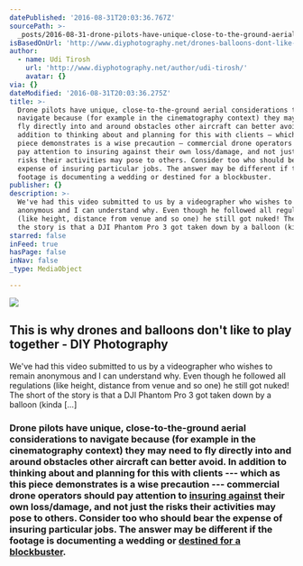 ```yaml
---
datePublished: '2016-08-31T20:03:36.767Z'
sourcePath: >-
  _posts/2016-08-31-drone-pilots-have-unique-close-to-the-ground-aerial-conside.md
isBasedOnUrl: 'http://www.diyphotography.net/drones-balloons-dont-like-play-together/'
author:
  - name: Udi Tirosh
    url: 'http://www.diyphotography.net/author/udi-tirosh/'
    avatar: {}
via: {}
dateModified: '2016-08-31T20:03:36.275Z'
title: >-
  Drone pilots have unique, close-to-the-ground aerial considerations to
  navigate because (for example in the cinematography context) they may need to
  fly directly into and around obstacles other aircraft can better avoid. In
  addition to thinking about and planning for this with clients — which as this
  piece demonstrates is a wise precaution — commercial drone operators should
  pay attention to insuring against their own loss/damage, and not just the
  risks their activities may pose to others. Consider too who should bear the
  expense of insuring particular jobs. The answer may be different if the
  footage is documenting a wedding or destined for a blockbuster.
publisher: {}
description: >-
  We've had this video submitted to us by a videographer who wishes to remain
  anonymous and I can understand why. Even though he followed all regulations
  (like height, distance from venue and so one) he still got nuked! The short of
  the story is that a DJI Phantom Pro 3 got taken down by a balloon (kinda [...]
starred: false
inFeed: true
hasPage: false
inNav: false
_type: MediaObject

---
```

<article style=""><img src="https://imgflo.herokuapp.com/graph/2b2431f8e7ba7b0/3afbf7cb7e11c1332666f95287cba24d/noop.jpg?input=http%3A%2F%2Fwww.diyphotography.net%2Fwordpress%2Fwp-content%2Fuploads%2F2016%2F08%2Fdrone-broken-01.jpg" /><h1>This is why drones and balloons don't like to play together - DIY Photography</h1><p>We've had this video submitted to us by a videographer who wishes to remain anonymous and I can understand why. Even though he followed all regulations (like height, distance from venue and so one) he still got nuked! The short of the story is that a DJI Phantom Pro 3 got taken down by a balloon (kinda [...]</p></article>

### Drone pilots have unique, close-to-the-ground aerial considerations to navigate because (for example in the cinematography context) they may need to fly directly into and around obstacles other aircraft can better avoid. In addition to thinking about and planning for this with clients --- which as this piece demonstrates is a wise precaution --- commercial drone operators should pay attention to [insuring against][0] their own loss/damage, and not just the risks their activities may pose to others. Consider too who should bear the expense of insuring particular jobs. The answer may be different if the footage is documenting a wedding or [destined for a blockbuster][1].

[0]: http://www.aig.com/business/insurance/specialty/unmanned-aircraft-solutions "AIG's UAS insurance page"
[1]: http://skytango.com/drones-in-movies-7-hollywood-movies-filmed-with-drones/ "Drones In Movies: 7 Hollywood Movies Filmed With Drones"